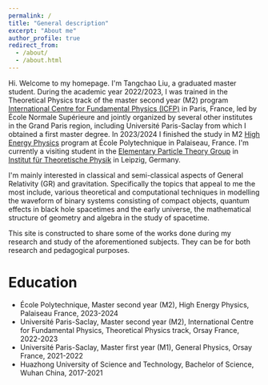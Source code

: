 ```yaml
---
permalink: /
title: "General description"
excerpt: "About me"
author_profile: true
redirect_from: 
  - /about/
  - /about.html
---
```


Hi. Welcome to my homepage. I'm Tangchao Liu, a graduated master student. During the academic year 2022/2023, I was trained in the Theoretical Physics track of the master second year (M2) program [International Centre for Fundamental Physics (ICFP)](https://www.phys.ens.fr/en/formations/m2-icfp) in Paris, France, led by École Normale Supérieure and jointly organized by several other institutes in the Grand Paris region, including Université Paris-Saclay from which I obtained a first master degree. In 2023/2024 I finished the study in M2 [ High Energy Physics](https://portail.polytechnique.edu/hep/en/programme/programme-lecole-polytechnique/program-m2-ecole-polytechnique-2023-2024) program at École Polytechnique in Palaiseau, France. I'm currently a visiting student in the [Elementary Particle Theory Group](https://www.physik.uni-leipzig.de/index.php?id=tet) in [Institut für Theoretische Physik](https://www.physik.uni-leipzig.de) in Leipzig, Germany. 

I'm mainly interested in classical and semi-classical aspects of General Relativity (GR) and gravitation. Specifically the topics that appeal to me the most include, various theoretical and computational techniques in modelling the waveform of binary systems consisting of compact objects, quantum effects in black hole spacetimes and the early universe, the mathematical structure of geometry and algebra in the study of spacetime. 

This site is constructed to share some of the works done during my research and study of the aforementioned subjects. They can be for both research and pedagogical purposes.  

 

Education
======
* École Polytechnique, Master second year (M2), High Energy Physics, Palaiseau France, 2023-2024
* Université Paris-Saclay, Master second year (M2), International Centre for Fundamental Physics, Theoretical Physics track, Orsay France, 2022-2023
* Université Paris-Saclay, Master first year (M1), General Physics, Orsay France, 2021-2022
* Huazhong University of Science and Technology, Bachelor of Science, Wuhan China, 2017-2021

